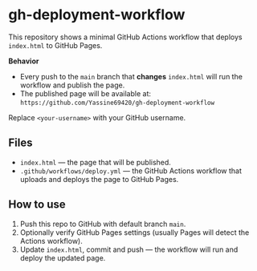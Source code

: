 # gh-deployment-workflow

This repository shows a minimal GitHub Actions workflow that deploys `index.html` to GitHub Pages.

**Behavior**
- Every push to the `main` branch that **changes** `index.html` will run the workflow and publish the page.
- The published page will be available at:
  `https://github.com/Yassine69420/gh-deployment-workflow`

Replace `<your-username>` with your GitHub username.

## Files
- `index.html` — the page that will be published.
- `.github/workflows/deploy.yml` — the GitHub Actions workflow that uploads and deploys the page to GitHub Pages.

## How to use
1. Push this repo to GitHub with default branch `main`.
2. Optionally verify GitHub Pages settings (usually Pages will detect the Actions workflow).
3. Update `index.html`, commit and push — the workflow will run and deploy the updated page.
